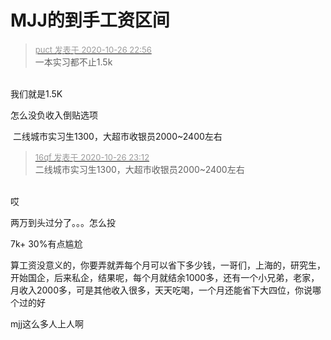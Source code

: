 # MJJ的到手工资区间


<div class="quote"><blockquote><font size="2"><a href="https://www.hostloc.com/forum.php?mod=redirect&amp;goto=findpost&amp;pid=9356611&amp;ptid=758775" target="_blank"><font color="#999999">puct 发表于 2020-10-26 22:56</font></a></font><br />
一本实习都不止1.5k</blockquote></div><br />
我们就是1.5K

怎么没负收入倒贴选项<img src="static/image/smiley/default/lol.gif" smilieid="12" border="0" alt="" />

<img src="static/image/smiley/default/lol.gif" smilieid="12" border="0" alt="" /> 二线城市实习生1300，大超市收银员2000~2400左右

<div class="quote"><blockquote><font size="2"><a href="https://www.hostloc.com/forum.php?mod=redirect&amp;goto=findpost&amp;pid=9356690&amp;ptid=758775" target="_blank"><font color="#999999">16qf 发表于 2020-10-26 23:12</font></a></font><br />
二线城市实习生1300，大超市收银员2000~2400左右</blockquote></div><br />
哎

两万到头过分了。。。怎么投

7k+ 30%有点尴尬

算工资没意义的，你要弄就弄每个月可以省下多少钱，一哥们，上海的，研究生，开始国企，后来私企，结果呢，每个月就结余1000多，还有一个小兄弟，老家，月收入2000多，可是其他收入很多，天天吃喝，一个月还能省下大四位，你说哪个过的好

mjj这么多人上人啊
